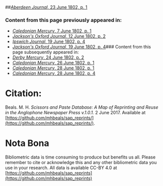 ##[*Aberdeen Journal*, 23 June 1802, p. 1](https://mhbeals.github.io/sap_html/Aberdeen-Journal/Aberdeen-Journal-23-June-1802-p-1)

### Content from this page previously appeared in:
+ [*Caledonian Mercury*, 7 June 1802, p. 1](https://mhbeals.github.io/sap_html/Caledonian-Mercury/Caledonian-Mercury-7-June-1802-p-1)
+ [*Jackson's Oxford Journal*, 12 June 1802, p. 2](https://mhbeals.github.io/sap_html/Jackson's-Oxford-Journal/Jackson's-Oxford-Journal-12-June-1802-p-2)
+ [*Ipswich Journal*, 19 June 1802, p. 4](https://mhbeals.github.io/sap_html/Ipswich-Journal/Ipswich-Journal-19-June-1802-p-4)
+ [*Jackson's Oxford Journal*, 19 June 1802, p. 4](https://mhbeals.github.io/sap_html/Jackson's-Oxford-Journal/Jackson's-Oxford-Journal-19-June-1802-p-4)### Content from this page subsequently appeared in:
+ [*Derby Mercury*, 24 June 1802, p. 2](https://mhbeals.github.io/sap_html/Derby-Mercury/Derby-Mercury-24-June-1802-p-2)
+ [*Caledonian Mercury*, 26 June 1802, p. 1](https://mhbeals.github.io/sap_html/Caledonian-Mercury/Caledonian-Mercury-26-June-1802-p-1)
+ [*Caledonian Mercury*, 28 June 1802, p. 1](https://mhbeals.github.io/sap_html/Caledonian-Mercury/Caledonian-Mercury-28-June-1802-p-1)
+ [*Caledonian Mercury*, 28 June 1802, p. 4](https://mhbeals.github.io/sap_html/Caledonian-Mercury/Caledonian-Mercury-28-June-1802-p-4)
                    
# Citation: 

Beals. M. H. *Scissors and Paste Database: A Map of Reprinting and Reuse in the Anglophone Newspaper Press v.1.0.1.* 2 June 2017. Available at [https://github.com/mhbeals/sap_reprints/](https://github.com/mhbeals/sap_reprints/). 
                    
# Nota Bona

Bibliometric data is time consuming to produce but benefits us all. Please remember to cite or acknowledge this and any other bibliometric data you use in your research. All data is available CC-BY 4.0 at [https://github.com/mhbeals/sap_reprints](https://github.com/mhbeals/sap_reprints)